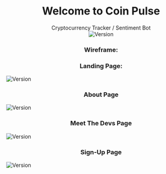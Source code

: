 <h1 align="center">Welcome to Coin Pulse</h1>
<p align="center" >Cryptocurrency Tracker / Sentiment Bot
<br>
<img  alt="Version" src="https://img.shields.io/npm/v/homework.svg">
</p>

<h3 align="center">Wireframe: </h3>
<p align="center" >
<h3 align="center">Landing Page:  </h3>
  <img alt="Version" src="https://github.com/archivecoderzero/Bit-Pulse/blob/master/readme_img/0.PNG?raw=true">
<h3 align="center">About Page</h3>
  <img alt="Version" src="https://github.com/archivecoderzero/Bit-Pulse/blob/master/readme_img/1.PNG?raw=true">
<h3 align="center">Meet The Devs Page</h3>
  <img alt="Version" src="https://github.com/archivecoderzero/Bit-Pulse/blob/master/readme_img/2.PNG?raw=true">
<h3 align="center">Sign-Up Page</h3>
  <img alt="Version" src="https://github.com/archivecoderzero/Bit-Pulse/blob/master/readme_img/3.PNG?raw=true">
</p>
